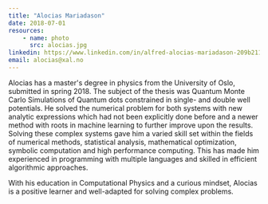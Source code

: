 ```yaml
---
title: "Alocias Mariadason"
date: 2018-07-01 
resources:
    - name: photo
      src: alocias.jpg
linkedin: https://www.linkedin.com/in/alfred-alocias-mariadason-209b21180/
email: alocias@xal.no
---
```


Alocias has a master's degree in physics from the University of Oslo, submitted in spring 2018. The
subject of the thesis was Quantum Monte Carlo Simulations of Quantum dots constrained in single- and
double well potentials. He solved the numerical problem for both systems with new analytic
expressions which had not been explicitly done before and a newer method with roots in machine
learning to further improve upon the results. Solving these complex systems gave him a varied skill
set within the fields of numerical methods, statistical analysis, mathematical optimization,
symbolic computation and high performance computing. This has made him experienced in programming
with multiple languages and skilled in efficient algorithmic approaches.

With his education in Computational Physics and a curious mindset, Alocias is a positive learner and
well-adapted for solving complex problems.
